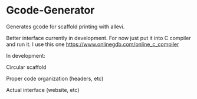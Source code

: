 # Gcode-Generator
Generates gcode for scaffold printing with allevi.  

Better interface currently in development. For now just put it into C compiler and run it. I use this one https://www.onlinegdb.com/online_c_compiler   

In development: 

Circular scaffold

Proper code organization (headers, etc) 

Actual interface (website, etc) 
